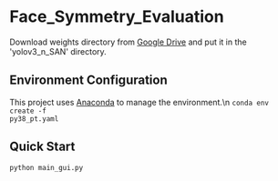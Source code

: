 # Face_Symmetry_Evaluation

Download weights directory from [Google Drive](https://drive.google.com/drive/folders/1KBX-NhNoVNEEB2ncvLfGgueOp8YDwfaV?usp=sharing) and put it in the 'yolov3_n_SAN' directory.

## Environment Configuration
This project uses [Anaconda](https://www.anaconda.com/) to manage the environment.\n
<code>conda env create -f py38_pt.yaml</code>

## Quick Start
<code>python main_gui.py</code>

